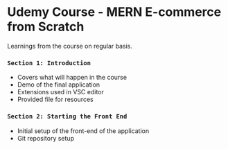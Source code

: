 # Udemy Course - MERN E-commerce from Scratch

Learnings from the course on regular basis.

### `Section 1: Introduction`

- Covers what will happen in the course
- Demo of the final application
- Extensions used in VSC editor
- Provided file for resources

### `Section 2: Starting the Front End`

- Initial setup of the front-end of the application
- Git repository setup
